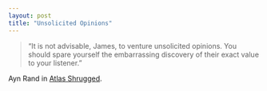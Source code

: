 ```yaml
---
layout: post
title: "Unsolicited Opinions"
---
```

> “It is not advisable, James, to venture unsolicited opinions. You should spare yourself the embarrassing discovery of their exact value to your listener.”

Ayn Rand in [Atlas Shrugged](https://en.wikipedia.org/wiki/Atlas_Shrugged).